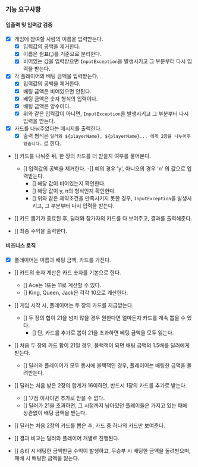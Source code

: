 ### 기능 요구사항

#### 입출력 및 입력값 검증

- [x] 게임에 참여할 사람의 이름을 입력받는다.
    - [x] 입력값의 공백을 제거한다.
    - [x] 이름은 쉼표(,)를 기준으로 분리한다.
    - [x] 비어있는 값을 입력받으면 `InputException`을 발생시키고 그 부분부터 다시 입력을 받는다.

- [x] 각 플레이어의 배팅 금액을 입력받는다.
    - [x] 입력값의 공백을 제거한다.
    - [x] 배팅 금액은 비어있으면 안된다.
    - [x] 배팅 금액은 숫자 형식의 입력이다.
    - [x] 배팅 금액은 양수이다.
    - [x] 위와 같은 입력값이 아니면, `InputException`을 발생시키고 그 부분부터 다시 입력을 받는다.

- [x] 카드를 나눠주었다는 메시지를 출력한다.
    - [x] 출력 형식은 `딜러와 ${playerName}, ${playerName}... 에게 2장을 나누어주었습니다.` 로 한다.
- [] 카드를 나눠준 뒤, 한 장의 카드를 더 받을지 여부를 물어본다.
    - [] 입력값의 공백을 제거한다.
      -[] 예의 경우 'y', 아니오의 경우 'n' 의 값으로 입력받는다.
        - [] 해당 값이 비어있는지 확인한다.
        - [] 해당 값이 y, n의 형식인지 확인한다.
        - [] 위와 같은 제약조건을 만족시키지 못한 경우, `InputException`을 발생시키고, 그 부분부터 다시 입력을 받는다.

- [] 카드 뽑기가 종료된 후, 딜러와 참가자의 카드를 다 보여주고, 결과를 출력해준다.

- [] 최종 수익을 출력한다.

#### 비즈니스 로직

- [x] 플레이어는 이름과 배팅 금액, 카드를 가진다.

- [] 카드의 숫자 계산은 카드 숫자를 기본으로 한다.
    - [] Ace는 1또는 11로 계산할 수 있다.
    - [] King, Queen, Jack은 각각 10으로 계산한다.

- [] 게임 시작 시, 플레이어는 두 장의 카드를 지급받는다.
    - [] 두 장의 합이 21을 넘지 않을 경우 원한다면 얼마든지 카드를 계속 뽑을 수 있다.
        - [] 단, 카드를 추가로 봅아 21을 초과하면 베팅 금액을 모두 잃는다.

- [] 처음 두 장의 카드 합이 21일 경우, 블랙잭이 되면 배팅 금액의 1.5배를 딜러에게 받는다.
    - [] 딜러와 플레이어가 모두 동시에 블랙잭인 경우, 플레이어는 배팅한 금액을 돌려받는다.

- [] 딜러는 처음 받은 2장의 합계가 16이하면, 반드시 1장의 카드를 추가로 받는다.
    - [] 17점 이사이면 추가로 받을 수 없다.
    - [] 딜러가 21을 초과하면, 그 시점까지 남아있던 플레이들은 가지고 있는 패에 상관없이 배팅 금액을 받는다.

- [] 딜러는 처음 2장의 카드를 뽑은 후, 카드 중 하나의 카드만 보여준다.

- [] 결과 비교는 딜러와 플레이어 개별로 진행된다.

- [] 승리 시 배팅한 금액만큼 수익이 발생하고, 무승부 시 배팅한 금액을 돌려받으며, 패배 시 배팅한 금액을 잃는다.